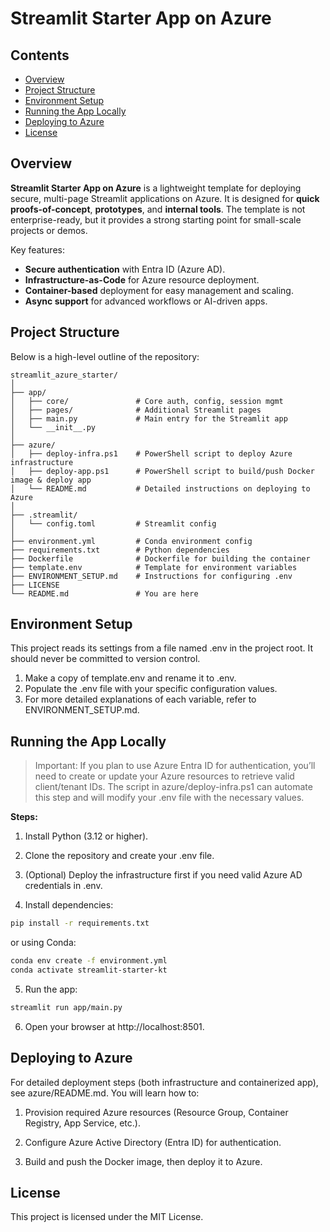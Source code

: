 <!-- omit in toc -->
# **Streamlit Starter App on Azure**

<!-- omit in toc -->
## Contents

- [Overview](#overview)
- [Project Structure](#project-structure)
- [Environment Setup](#environment-setup)
- [Running the App Locally](#running-the-app-locally)
- [Deploying to Azure](#deploying-to-azure)
- [License](#license)

## Overview

**Streamlit Starter App on Azure** is a lightweight template for deploying secure, multi-page Streamlit applications on Azure. It is designed for **quick proofs-of-concept**, **prototypes**, and **internal tools**. The template is not enterprise-ready, but it provides a strong starting point for small-scale projects or demos.

Key features:
- **Secure authentication** with Entra ID (Azure AD).
- **Infrastructure-as-Code** for Azure resource deployment.
- **Container-based** deployment for easy management and scaling.
- **Async support** for advanced workflows or AI-driven apps.

## Project Structure

Below is a high-level outline of the repository:

```plaintext
streamlit_azure_starter/
│
├── app/
│   ├── core/               # Core auth, config, session mgmt
│   ├── pages/              # Additional Streamlit pages
│   ├── main.py             # Main entry for the Streamlit app
│   └── __init__.py
│
├── azure/
│   ├── deploy-infra.ps1    # PowerShell script to deploy Azure infrastructure
│   ├── deploy-app.ps1      # PowerShell script to build/push Docker image & deploy app
│   └── README.md           # Detailed instructions on deploying to Azure
│
├── .streamlit/
│   └── config.toml         # Streamlit config
│
├── environment.yml         # Conda environment config
├── requirements.txt        # Python dependencies
├── Dockerfile              # Dockerfile for building the container
├── template.env            # Template for environment variables
├── ENVIRONMENT_SETUP.md    # Instructions for configuring .env
├── LICENSE
└── README.md               # You are here
```

## Environment Setup

This project reads its settings from a file named .env in the project root. It should never be committed to version control.

1. Make a copy of template.env and rename it to .env.
2. Populate the .env file with your specific configuration values.
3. For more detailed explanations of each variable, refer to ENVIRONMENT_SETUP.md.

## Running the App Locally

> Important: If you plan to use Azure Entra ID for authentication, you’ll need to create or update your Azure resources to retrieve valid client/tenant IDs. The script in azure/deploy-infra.ps1 can automate this step and will modify your .env file with the necessary values.

**Steps:**

1. Install Python (3.12 or higher).

2. Clone the repository and create your .env file.

3. (Optional) Deploy the infrastructure first if you need valid Azure AD credentials in .env.

4. Install dependencies:
```bash
pip install -r requirements.txt
```

or using Conda:

```bash
conda env create -f environment.yml
conda activate streamlit-starter-kt
```

5. Run the app:
```bash
streamlit run app/main.py
```

6. Open your browser at http://localhost:8501.

## Deploying to Azure

For detailed deployment steps (both infrastructure and containerized app), see azure/README.md. You will learn how to:

1. Provision required Azure resources (Resource Group, Container Registry, App Service, etc.).

2. Configure Azure Active Directory (Entra ID) for authentication.

3. Build and push the Docker image, then deploy it to Azure.

## License

This project is licensed under the MIT License.
